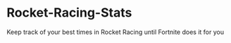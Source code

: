 # Rocket-Racing-Stats
Keep track of your best times in Rocket Racing until Fortnite does it for you
